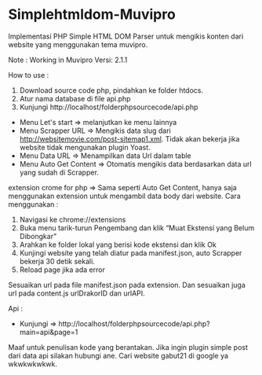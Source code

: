 # Simplehtmldom-Muvipro
Implementasi PHP Simple HTML DOM Parser untuk mengikis konten dari website yang menggunakan tema muvipro.

Note : Working in Muvipro Versi: 2.1.1

How to use : 
1. Download source code php, pindahkan ke folder htdocs. 
2. Atur nama database di file api.php
3. Kunjungi http://localhost/folderphpsourcecode/api.php

* Menu Let's start => melanjutkan ke menu lainnya
* Menu Scrapper URL => Mengikis data slug dari http://websitemovie.com/post-sitemap1.xml. Tidak akan bekerja jika website tidak mengunakan plugin Yoast.
* Menu Data URL => Menampilkan data Url dalam table
* Menu Auto Get Content => Otomatis mengikis data berdasarkan data url yang sudah di Scrapper.

extension crome for php => Sama seperti Auto Get Content, hanya saja menggunakan extension untuk mengambil data body dari website.
Cara menggunakan :
1. Navigasi ke chrome://extensions
2. Buka menu tarik-turun Pengembang dan klik “Muat Ekstensi yang Belum Dibongkar”
3. Arahkan ke folder lokal yang berisi kode ekstensi dan klik Ok
4. Kunjingi website yang telah diatur pada manifest.json, auto Scrapper bekerja 30 detik sekali. 
5. Reload page jika ada error

Sesuaikan url pada file manifest.json pada extension.
Dan sesuaikan juga url pada content.js urlDrakorID dan urlAPI.

Api :
* Kunjungi => http://localhost/folderphpsourcecode/api.php?main=api&page=1

Maaf untuk penulisan kode yang berantakan.
Jika ingin plugin simple post dari data api silakan hubungi ane.
Cari website gabut21 di google ya wkwkwkwkwk.
